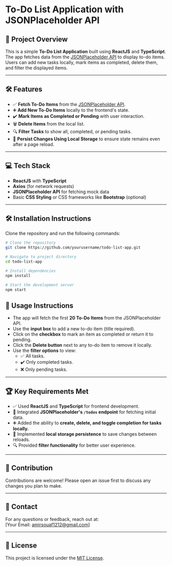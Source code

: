 # To-Do List Application with JSONPlaceholder API

## 🚀 **Project Overview**

This is a simple **To-Do List Application** built using **ReactJS** and **TypeScript**. The app fetches data from the [JSONPlaceholder API](https://jsonplaceholder.typicode.com/todos) to display to-do items. Users can add new tasks locally, mark items as completed, delete them, and filter the displayed items.

---

## 🛠️ **Features**

- ✅ **Fetch To-Do Items** from the [JSONPlaceholder API](https://jsonplaceholder.typicode.com/todos).
- ➕ **Add New To-Do Items** locally to the frontend's state.
- ✔️ **Mark Items as Completed or Pending** with user interaction.
- 🗑️ **Delete Items** from the local list.
- 🔍 **Filter Tasks** to show all, completed, or pending tasks.
- 💾 **Persist Changes Using Local Storage** to ensure state remains even after a page reload.

---

## 💻 **Tech Stack**

- **ReactJS** with **TypeScript**  
- **Axios** (for network requests)  
- **JSONPlaceholder API** for fetching mock data  
- Basic **CSS Styling** or CSS frameworks like **Bootstrap** (optional)

---

## 🛠️ **Installation Instructions**

Clone the repository and run the following commands:

```bash
# Clone the repository
git clone https://github.com/yourusername/todo-list-app.git

# Navigate to project directory
cd todo-list-app

# Install dependencies
npm install

# Start the development server
npm start
```

## 📜 **Usage Instructions**

- The app will fetch the first **20 To-Do Items** from the JSONPlaceholder API.
- Use the **input box** to add a new to-do item (title required).
- Click on the **checkbox** to mark an item as completed or return it to pending.
- Click the **Delete button** next to any to-do item to remove it locally.
- Use the **filter options** to view:
  - ✅ All tasks.
  - ✔️ Only completed tasks.
  - ❌ Only pending tasks.

---

## 🏆 **Key Requirements Met**

- ✅ Used **ReactJS** and **TypeScript** for frontend development.
- 🔗 Integrated **JSONPlaceholder's `/todos` endpoint** for fetching initial data.
- ➕ Added the ability to **create, delete, and toggle completion for tasks locally.**
- 💾 Implemented **local storage persistence** to save changes between reloads.
- 🔍 Provided **filter functionality** for better user experience.

---

## 🤝 **Contribution**

Contributions are welcome! Please open an issue first to discuss any changes you plan to make.

---

## 📧 **Contact**

For any questions or feedback, reach out at:  
[Your Email: amirsouaf1212@gmail.com]

---

## 📄 **License**

This project is licensed under the [MIT License](LICENSE).
